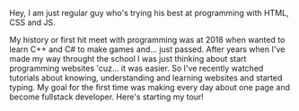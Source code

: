 Hey, I am just regular guy who's trying his best at programming with HTML, CSS and JS.

My history or first hit meet with programming was at 2018 when wanted to learn C++ and C# to make games and... just passed.
After years when I've made my way throught the school I was just thinking about start programming websites 'cuz... it was easier.
So I've recently watched tutorials about knowing, understanding and learning websites and started typing.
My goal for the first time was making every day about one page and become fullstack developer.
Here's starting my tour! 

<!---
Czesiekkk/Czesiekkk is a ✨ special ✨ repository because its `README.md` (this file) appears on your GitHub profile.
You can click the Preview link to take a look at your changes.
--->
